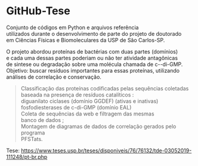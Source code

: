 # GitHub-Tese
Conjunto de códigos em Python e arquivos referência<br>
utilizados durante o desenvolvimento de parte do projeto de doutorado <br>
em Ciências Físicas e Biomoleculares da USP de São Carlos-SP.<br>

O projeto abordou proteínas de bactérias com duas partes (domínios) <br>
e cada uma dessas partes poderiam ou não ter atividade antagônicas  <br>
de sintese ou degradação sobre uma molécula chamada de c--di-GMP.  <br>
Objetivo: buscar resíduos importantes para essas proteínas, utilizando  <br>
análises de correlação e conservação.  <br>
> Classificação das proteínas codificadas pelas sequências coletadas <br>
baseada na presença de resíduos catalíticos :  <br>
diguanilato ciclases (domínio GGDEF) (ativas e inativas) <br>
fosfodiesterases de c-di-GMP (domínio EAL)<br>
> Coleta de sequências da web e filtragem das mesmas  <br>
banco de dados ;  <br>
> Montagem de diagramas de dados de correlação gerados pelo programa  <br>
PFSTats.  <br>

Tese: https://www.teses.usp.br/teses/disponiveis/76/76132/tde-03052019-111248/pt-br.php
